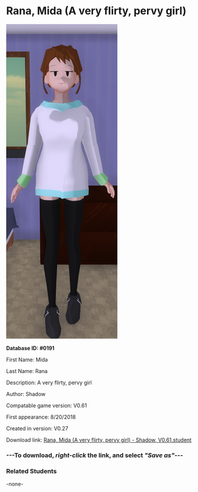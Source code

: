 # Rana, Mida (A very flirty, pervy girl)

<img src="../../Files/Images/Rana, Mida (A very flirty, pervy girl).png" title="Rana, Mida (A very flirty, pervy girl) - Shadow, V0.61">

**Database ID: #0191**

First Name: Mida

Last Name: Rana

Description: A very flirty, pervy girl

Author: Shadow

Compatable game version: V0.61

First appearance: 8/20/2018

Created in version: V0.27

Download link: <a href="https://raw.githubusercontent.com/Arbiter1223/Daigaku-Gurashi-Custom-Students/master/Files/Student%20Files/Rana%2C%20Mida%20(A%20very%20flirty%2C%20pervy%20girl)%20-%20Shadow%2C%20V0.61.student">Rana, Mida (A very flirty, pervy girl) - Shadow, V0.61.student</a>

### ---**To download, _right-click_ the link, and select _"Save as"_**---

### Related Students

-none-
